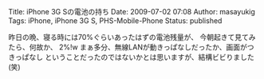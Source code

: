 Title: iPhone 3G Sの電池の持ち
Date: 2009-07-02 07:08
Author: masayukig
Tags: iPhone, iPhone 3G S, PHS-Mobile-Phone
Status: published

昨日の晩、寝る時には70%ぐらいあったはずの電池残量が、
今朝起きて見てみたら、何故か、
2%!w
まぁ多分、無線LANが動きっぱなしだったか、画面がつきっぱなし
ということだったのではないかとは思いますが、結構ビビりました(笑)
